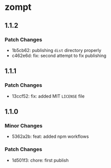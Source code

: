 # zompt

## 1.1.2

### Patch Changes

- 1b5cb62: publishing `dist` directory properly
- c462e6d: fix: second attempt to fix publishing

## 1.1.1

### Patch Changes

- 13ccf52: fix: added MIT `LICENSE` file

## 1.1.0

### Minor Changes

- 5362a2b: feat: added npm workflows

### Patch Changes

- 1d501f3: chore: first publish
